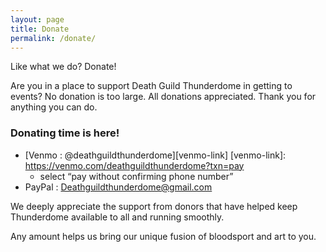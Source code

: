 ```yaml
---
layout: page
title: Donate
permalink: /donate/
---
```


Like what we do? Donate!

Are you in a place to support Death Guild Thunderdome in getting to events? No donation is too large. All donations appreciated. Thank you for anything you can do.

### Donating time is here!

- [Venmo : @deathguildthunderdome][venmo-link]
[venmo-link]: https://venmo.com/deathguildthunderdome?txn=pay
  - select “pay without confirming phone number”
- PayPal : Deathguildthunderdome@gmail.com

We deeply appreciate the support from donors that have helped keep Thunderdome available to all and running smoothly.

Any amount helps us bring our unique fusion of bloodsport and art to you.
